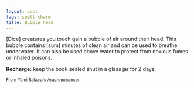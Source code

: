 ```yaml
---
layout: post
tags: spell charm
title: Bubble head
---
```

[Dice] creatures you touch gain a bubble of air around their head.  This bubble contains [sum] minutes of clean air and can be used to breathe underwater.  It can also be used above water to protect from noxious fumes or inhaled poisons.

<b>Recharge:</b> keep the book sealed shut in a glass jar for 2 days.

<small>From Yami Bakura's [Arachnomancer](http://www.remixesandrevelations.com/2021/03/osr-spider-wizard.html).</small>
